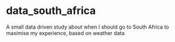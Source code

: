 # data_south_africa
A small data driven study about when I should go to South Africa to maximise my experience, based on weather data
